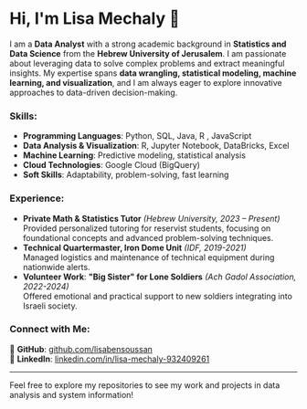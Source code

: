 # Hi, I'm Lisa Mechaly 👋

I am a **Data Analyst** with a strong academic background in **Statistics and Data Science** from the **Hebrew University of Jerusalem**. I am passionate about leveraging data to solve complex problems and extract meaningful insights. My expertise spans **data wrangling, statistical modeling, machine learning, and visualization**, and I am always eager to explore innovative approaches to data-driven decision-making.

### Skills:
- **Programming Languages**: Python, SQL, Java, R , JavaScript
- **Data Analysis & Visualization**: R, Jupyter Notebook, DataBricks, Excel  
- **Machine Learning**: Predictive modeling, statistical analysis  
- **Cloud Technologies**: Google Cloud (BigQuery)  
- **Soft Skills**: Adaptability, problem-solving, fast learning  

### Experience:
- **Private Math & Statistics Tutor** *(Hebrew University, 2023 – Present)*  
  Provided personalized tutoring for reservist students, focusing on foundational concepts and advanced problem-solving techniques.  
- **Technical Quartermaster, Iron Dome Unit** *(IDF, 2019-2021)*  
  Managed logistics and maintenance of technical equipment during nationwide alerts.  
- **Volunteer Work**: **"Big Sister" for Lone Soldiers** *(Ach Gadol Association, 2022-2024)*  
  Offered emotional and practical support to new soldiers integrating into Israeli society.  

### Connect with Me:
📌 **GitHub**: [github.com/lisabensoussan](https://github.com/lisabensoussan)  
📌 **LinkedIn**: [linkedin.com/in/lisa-mechaly-932409261](http://www.linkedin.com/in/lisa-mechaly-932409261)  

---

Feel free to explore my repositories to see my work and projects in data analysis and system information!

